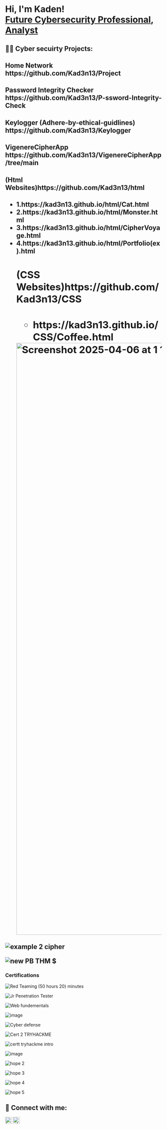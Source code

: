 <h1>Hi, I'm Kaden!   <br/><a href="https://github.com/Kad3n13"></a> <a href="https://https://www.linkedin.com/in/kaden-oberfeld/">Future Cybersecurity Professional</a>, <a href="https://https://www.youtube.com/@kad3n470">Analyst</a></h1>

<h2>👨‍💻 Cyber secuirty Projects:</h2>
<h2> Home Network https://github.com/Kad3n13/Project</h2>
<h2>Password Integrity Checker https://github.com/Kad3n13/P-ssword-Integrity-Check </h2>
<h2>Keylogger (Adhere-by-ethical-guidlines) https://github.com/Kad3n13/Keylogger</h2> 
<h2>VigenereCipherApp https://github.com/Kad3n13/VigenereCipherApp/tree/main</h2>
<h2>(Html Websites)https://github.com/Kad3n13/html<h2>

  <ul>
  <li>1.https://kad3n13.github.io/html/Cat.html</li>
  <li>2.https://kad3n13.github.io/html/Monster.html</li>
  <li>3.https://kad3n13.github.io/html/CipherVoyage.html</li>
  <li>4.https://kad3n13.github.io/html/Portfolio(ex).html</li>

<h2>(CSS Websites)https://github.com/Kad3n13/CSS<h2>

<ul>
<li>https://kad3n13.github.io/CSS/Coffee.html</li>
</ul>
<img width="1904" alt="Screenshot 2025-04-06 at 1 11 41 AM" src="https://github.com/user-attachments/assets/25badb8d-3fc4-4685-adf8-c9dd50dd8bec" />

    
</ul>

![example 2 cipher](https://github.com/Kad3n13/Kad3n13/assets/159424810/f04b0b3e-5452-4eb8-a5cf-cf48733342be)



![new PB   THM $](https://github.com/user-attachments/assets/f14c1e95-3922-459e-a069-a13e8ebb0e8e)





<h3> Certifications </h3>  


![Red Teaming (50 hours 20) minutes](https://github.com/user-attachments/assets/fd59f05e-3c4c-443e-aac4-2df07ef2e385)


![Jr Penetration Tester](https://github.com/Kad3n13/Kad3n13/assets/159424810/dcb7bf96-c4eb-45dc-bdc3-e45b47bc9618)

![Web fundementals](https://github.com/Kad3n13/Kad3n13/assets/159424810/42d2da9b-e4d3-4e37-9b72-75a03d1a9d26)

![image](https://github.com/Kad3n13/Kad3n13/assets/159424810/a7eeb877-7e17-46a5-8536-720c7a3f9524)

![Cyber defense](https://github.com/Kad3n13/Kad3n13/assets/159424810/4d903941-8e71-4a66-b6f9-69d8aec2ba75)


![Cert 2 TRYHACKME](https://github.com/Kad3n13/Kad3n13/assets/159424810/c534de75-0ff8-4e77-8190-c5da9155e5aa)

![certt tryhackme intro](https://github.com/Kad3n13/Kad3n13/assets/159424810/40d5eb98-6e4c-416a-a48a-27771be75573)






![image](https://github.com/Kad3n13/Kad3n13/assets/159424810/07074a8e-e0c9-445c-be0a-da4910f45da8)

![hope 2](https://github.com/Kad3n13/Kad3n13/assets/159424810/4a78f95a-176d-4ac6-b8ac-491fc2e7d5a5)

![hope 3](https://github.com/Kad3n13/Kad3n13/assets/159424810/16ca79e1-9177-4b09-8880-3c3b8ed1d041)

![hope 4](https://github.com/Kad3n13/Kad3n13/assets/159424810/b594c41e-1ba6-42e4-be1b-d59741e3e773)

![hope 5](https://github.com/Kad3n13/Kad3n13/assets/159424810/132b2f1b-cbe3-47bd-865a-a98964b41861)









<h2> 🤳 Connect with me:</h2>

[<img align="left" alt=" | YouTube" width="22px" src="https://cdn.jsdelivr.net/npm/simple-icons@v3/icons/youtube.svg" />][youtube]



[<img align="left" alt="r | LinkedIn" width="22px" src="https://cdn.jsdelivr.net/npm/simple-icons@v3/icons/linkedin.svg" />][linkedin]


[youtube]: https://www.youtube.com/@kad3n470


[linkedin]: www.linkedin.com/in/kaden-oberfeld

<!--


Here are some ideas to get you started:

- 🔭 I’m currently working on ...
- 🌱 I’m currently learning ...
- 👯 I’m looking to collaborate on ...
- 🤔 I’m looking for help with ...
- 💬 Ask me about ...
- 📫 How to reach me: ...
- 😄 Pronouns: ...
- ⚡ Fun fact: ...
-->
